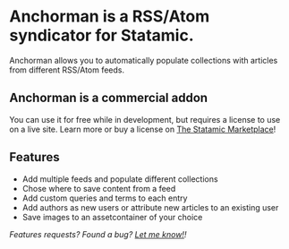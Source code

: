 # Anchorman is a RSS/Atom syndicator for Statamic.

Anchorman allows you to automatically populate collections with articles from different RSS/Atom feeds.

## Anchorman is a commercial addon
You can use it for free while in development, but requires a license to use on a live site. Learn more or buy a license on [The Statamic Marketplace](https://statamic.com/marketplace/addons/anchorman)!

## Features
* Add multiple feeds and populate different collections
* Chose where to save content from a feed
* Add custom queries and terms to each entry
* Add authors as new users or attribute new articles to an existing user
* Save images to an assetcontainer of your choice

_Features requests? Found a bug? [Let me know!](mailto:wout@woutmager.nl)!_

